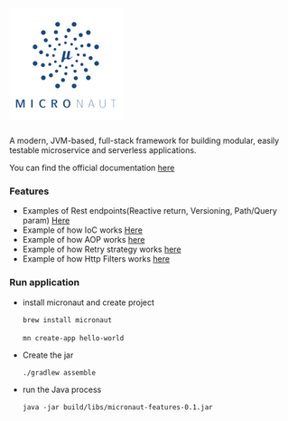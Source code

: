 
# ![My image](src/main/resources/img/logo.png)

A modern, JVM-based, full-stack framework for building modular, easily testable microservice and serverless applications.

You can find the official documentation [here](https://docs.micronaut.io/latest/guide/index.html#apiVersioning) 

### Features

* Examples of Rest endpoints(Reactive return, Versioning, Path/Query param) [Here](src/main/java/micronaut/features/resources/FeatureController.java)
* Example of how IoC works [Here](src/main/java/micronaut/features/model)
* Example of how AOP works [here](src/main/java/micronaut/features/aop/NotNullInterceptor.java)
* Example of how Retry strategy works [here](src/main/java/micronaut/features/retry/impl/RetryStrategyImpl.java)
* Example of how Http Filters works [here](src/main/java/micronaut/features/filter/RequestTraceFilter.java)

### Run application

* install micronaut and create project

    ```
    brew install micronaut
    
    mn create-app hello-world
    ```

* Create the jar
    
    ```
    ./gradlew assemble
    ```

* run the Java process 
    ```
    java -jar build/libs/micronaut-features-0.1.jar
    ```
